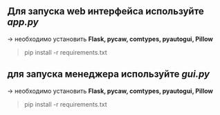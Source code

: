Для запуска web интерфейса используйте *app.py*
--
-> необходимо установить **Flask, pycaw, comtypes, pyautogui, Pillow**
> pip install -r requirements.txt

для запуска менеджера используйте *gui.py*
--
-> необходимо установить **Flask, pycaw, comtypes, pyautogui, Pillow**
> pip install -r requirements.txt